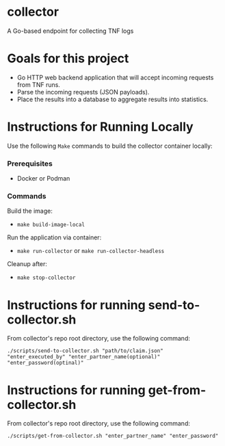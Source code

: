 # collector
A Go-based endpoint for collecting TNF logs

# Goals for this project

- Go HTTP web backend application that will accept incoming requests from TNF runs.
- Parse the incoming requests (JSON payloads).
- Place the results into a database to aggregate results into statistics.

# Instructions for Running Locally

Use the following `Make` commands to build the collector container locally:

### Prerequisites
- Docker or Podman

### Commands
Build the image:
- `make build-image-local`

Run the application via container:
- `make run-collector` or `make run-collector-headless`

Cleanup after:
- `make stop-collector`

# Instructions for running send-to-collector.sh

From collector's repo root directory, use the following command:

`./scripts/send-to-collector.sh "path/to/claim.json" "enter_executed_by" "enter_partner_name(optional)" "enter_password(optinal)"`

# Instructions for running get-from-collector.sh

From collector's repo root directory, use the following command:

`./scripts/get-from-collector.sh "enter_partner_name" "enter_password"`


